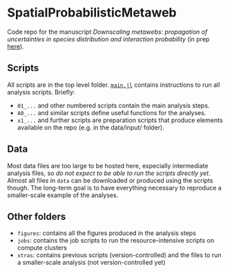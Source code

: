# SpatialProbabilisticMetaweb

Code repo for the manuscript *Downscaling metawebs: propagation of uncertainties in species distribution and interaction probability* (in prep [here](https://github.com/PoisotLab/ms_spatial_metaweb)).

## Scripts

All scripts are in the top level folder. [`main.jl`](main.jl) contains instructions to run all analysis scripts. Briefly:

- `01_...` and other numbered scripts contain the main analysis steps.
- `A0_...` and similar scripts define useful functions for the analyses.
- `x1_...` and further scripts are preparation scripts that produce elements available on the repo (e.g. in the data/input/ folder).

## Data

Most data files are too large to be hosted here, especially intermediate analysis files, so *do not expect to be able to run the scripts directly yet*. Almost all files in `data` can be downloaded or produced using the scripts though. The long-term goal is to have everything necessary to reproduce a smaller-scale example of the analyses.

## Other folders

- `figures`: contains all the figures produced in the analysis steps
- `jobs`: contains the job scripts to run the resource-intensive scripts on compute clusters
- `xtras`: contains previous scripts (version-controlled) and the files to run a smaller-scale analysis (not version-controlled yet)